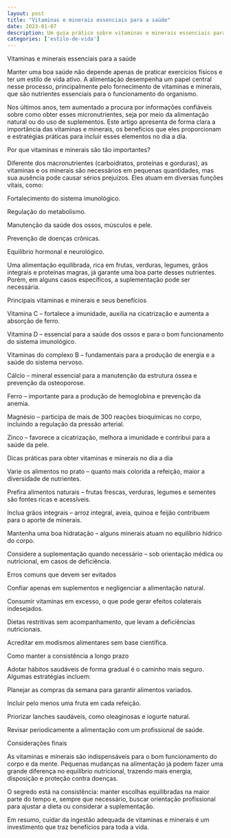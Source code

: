 ```yaml
---
layout: post
title: "Vitaminas e minerais essenciais para a saúde"
date: 2023-01-07
description: Um guia prático sobre vitaminas e minerais essenciais para a saúde, com dicas acessíveis para o dia a dia.
categories: ['estilo-de-vida']
---
```


Vitaminas e minerais essenciais para a saúde

Manter uma boa saúde não depende apenas de praticar exercícios físicos e ter um estilo de vida ativo. A alimentação desempenha um papel central nesse processo, principalmente pelo fornecimento de vitaminas e minerais, que são nutrientes essenciais para o funcionamento do organismo.

Nos últimos anos, tem aumentado a procura por informações confiáveis sobre como obter esses micronutrientes, seja por meio da alimentação natural ou do uso de suplementos. Este artigo apresenta de forma clara a importância das vitaminas e minerais, os benefícios que eles proporcionam e estratégias práticas para incluir esses elementos no dia a dia.

Por que vitaminas e minerais são tão importantes?

Diferente dos macronutrientes (carboidratos, proteínas e gorduras), as vitaminas e os minerais são necessários em pequenas quantidades, mas sua ausência pode causar sérios prejuízos. Eles atuam em diversas funções vitais, como:

Fortalecimento do sistema imunológico.

Regulação do metabolismo.

Manutenção da saúde dos ossos, músculos e pele.

Prevenção de doenças crônicas.

Equilíbrio hormonal e neurológico.

Uma alimentação equilibrada, rica em frutas, verduras, legumes, grãos integrais e proteínas magras, já garante uma boa parte desses nutrientes. Porém, em alguns casos específicos, a suplementação pode ser necessária.

Principais vitaminas e minerais e seus benefícios

Vitamina C – fortalece a imunidade, auxilia na cicatrização e aumenta a absorção de ferro.

Vitamina D – essencial para a saúde dos ossos e para o bom funcionamento do sistema imunológico.

Vitaminas do complexo B – fundamentais para a produção de energia e a saúde do sistema nervoso.

Cálcio – mineral essencial para a manutenção da estrutura óssea e prevenção da osteoporose.

Ferro – importante para a produção de hemoglobina e prevenção da anemia.

Magnésio – participa de mais de 300 reações bioquímicas no corpo, incluindo a regulação da pressão arterial.

Zinco – favorece a cicatrização, melhora a imunidade e contribui para a saúde da pele.

Dicas práticas para obter vitaminas e minerais no dia a dia

Varie os alimentos no prato – quanto mais colorida a refeição, maior a diversidade de nutrientes.

Prefira alimentos naturais – frutas frescas, verduras, legumes e sementes são fontes ricas e acessíveis.

Inclua grãos integrais – arroz integral, aveia, quinoa e feijão contribuem para o aporte de minerais.

Mantenha uma boa hidratação – alguns minerais atuam no equilíbrio hídrico do corpo.

Considere a suplementação quando necessário – sob orientação médica ou nutricional, em casos de deficiência.

Erros comuns que devem ser evitados

Confiar apenas em suplementos e negligenciar a alimentação natural.

Consumir vitaminas em excesso, o que pode gerar efeitos colaterais indesejados.

Dietas restritivas sem acompanhamento, que levam a deficiências nutricionais.

Acreditar em modismos alimentares sem base científica.

Como manter a consistência a longo prazo

Adotar hábitos saudáveis de forma gradual é o caminho mais seguro. Algumas estratégias incluem:

Planejar as compras da semana para garantir alimentos variados.

Incluir pelo menos uma fruta em cada refeição.

Priorizar lanches saudáveis, como oleaginosas e iogurte natural.

Revisar periodicamente a alimentação com um profissional de saúde.

Considerações finais

As vitaminas e minerais são indispensáveis para o bom funcionamento do corpo e da mente. Pequenas mudanças na alimentação já podem fazer uma grande diferença no equilíbrio nutricional, trazendo mais energia, disposição e proteção contra doenças.

O segredo está na consistência: manter escolhas equilibradas na maior parte do tempo e, sempre que necessário, buscar orientação profissional para ajustar a dieta ou considerar a suplementação.

Em resumo, cuidar da ingestão adequada de vitaminas e minerais é um investimento que traz benefícios para toda a vida.
